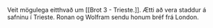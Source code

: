 Veit mögulega eitthvað um [[Brot 3 - Trieste.]].
Ætti að vera staddur á safninu í Trieste.
Ronan og Wolfram sendu honum bréf frá London.